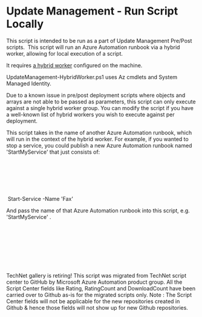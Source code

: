 ﻿Update Management - Run Script Locally
======================================

            

This script is intended to be run as a part of Update Management Pre/Post scripts. 
This script will run an Azure Automation runbook via a hybrid worker, allowing for local execution of a script. 

It requires [a hybrid worker](https://docs.microsoft.com/en-us/azure/automation/automation-windows-hrw-install#automated-deployment ) configured on the machine.

UpdateManagement-HybridWorker.ps1 uses Az cmdlets and System Managed Identity.

Due to a known issue in pre/post deployment scripts where objects and arrays are not able to be passed as parameters, this script can only execute against a single hybrid worker group. You can modify
 the script if you have a well-known list of hybrid workers you wish to execute against per deployment. 

This script takes in the name of another Azure Automation runbook, which will run in the context of the hybrid worker. For example, if you wanted to stop a service, you could publish a new Azure Automation runbook named 'StartMyService'
 that just consists of:


 

 

 


 Start-Service -Name 'Fax'


And pass the name of that Azure Automation runbook into this script, e.g. 'StartMyService' . 


 


 

 

 


        
    
TechNet gallery is retiring! This script was migrated from TechNet script center to GitHub by Microsoft Azure Automation product group. All the Script Center fields like Rating, RatingCount and DownloadCount have been carried over to Github as-is for the migrated scripts only. Note : The Script Center fields will not be applicable for the new repositories created in Github & hence those fields will not show up for new Github repositories.
